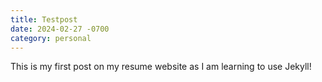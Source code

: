 ```yaml
---
title: Testpost
date: 2024-02-27 -0700
category: personal
---
```


This is my first post on my resume website as I am learning to use Jekyll!
